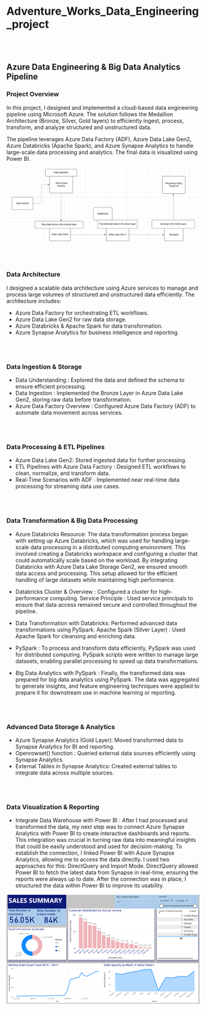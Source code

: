 # Adventure_Works_Data_Engineering_project

<br><br>

## Azure Data Engineering & Big Data Analytics Pipeline
### Project Overview
In this project, I designed and implemented a cloud-based data engineering pipeline using Microsoft Azure. The solution follows the Medallion Architecture (Bronze, Silver, Gold layers) to efficiently ingest, process, transform, and analyze structured and unstructured data.

The pipeline leverages Azure Data Factory (ADF), Azure Data Lake Gen2, Azure Databricks (Apache Spark), and Azure Synapse Analytics to handle large-scale data processing and analytics. The final data is visualized using Power BI.

![](images/ach.png)

<br><br>

### Data Architecture 
I designed a scalable data architecture using Azure services to manage and process large volumes of structured and unstructured data efficiently. The architecture includes:

- Azure Data Factory for orchestrating ETL workflows.
- Azure Data Lake Gen2 for raw data storage.
- Azure Databricks & Apache Spark for data transformation.
- Azure Synapse Analytics for business intelligence and reporting.

<br><br>

### Data Ingestion & Storage
- Data Understanding : Explored the data and defined the schema to ensure efficient processing.
- Data Ingestion : Implemented the Bronze Layer in Azure Data Lake Gen2, storing raw data before transformation.
- Azure Data Factory Overview : Configured Azure Data Factory (ADF) to automate data movement across services.

<br><br>

### Data Processing & ETL Pipelines
- Azure Data Lake Gen2: Stored ingested data for further processing.
- ETL Pipelines with Azure Data Factory : Designed ETL workflows to clean, normalize, and transform data.
- Real-Time Scenarios with ADF : Implemented near real-time data processing for streaming data use cases.

<br><br>

### Data Transformation & Big Data Processing
- Azure Databricks Resource: The data transformation process began with setting up Azure Databricks, which was used for handling large-scale data processing in a distributed computing environment. This involved creating a Databricks workspace and configuring a cluster that could automatically scale based on the workload. By integrating Databricks with Azure Data Lake Storage Gen2, we ensured smooth data access and processing. This setup allowed for the efficient handling of large datasets while maintaining high performance.

- Databricks Cluster & Overview : Configured a cluster for high-performance computing.
Service Principle : Used service principals to ensure that data access remained secure and controlled throughout the pipeline.
- Data Transformation with Databricks: Performed advanced data transformations using PySpark.
Apache Spark (Silver Layer) : Used Apache Spark for cleansing and enriching data.
- PySpark : To process and transform data efficiently, PySpark was used for distributed computing. PySpark scripts were written to manage large datasets, enabling parallel processing to speed up data transformations.
- Big Data Analytics with PySpark : Finally, the transformed data was prepared for big data analytics using PySpark. The data was aggregated to generate insights, and feature engineering techniques were applied to prepare it for downstream use in machine learning or reporting.

<br><br>

### Advanced Data Storage & Analytics
- Azure Synapse Analytics (Gold Layer): Moved transformed data to Synapse Analytics for BI and reporting.
- Openrowset() function : Queried external data sources efficiently using Synapse Analytics.
- External Tables in Synapse Analytics: Created external tables to integrate data across multiple sources.

<br><br>

### Data Visualization & Reporting
- Integrate Data Warehouse with Power BI : After I had processed and transformed the data, my next step was to connect Azure Synapse Analytics with Power BI to create interactive dashboards and reports. This integration was crucial in turning raw data into meaningful insights that could be easily understood and used for decision-making. To establish the connection, I linked Power BI with Azure Synapse Analytics, allowing me to access the data directly. I used two approaches for this: DirectQuery and Import Mode. DirectQuery allowed Power BI to fetch the latest data from Synapse in real-time, ensuring the reports were always up to date. After the connection was in place, I structured the data within Power BI to improve its usability.

![](images/dash.png)
  



